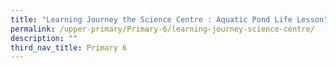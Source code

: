 ```yaml
---
title: "Learning Journey the Science Centre : Aquatic Pond Life Lesson"
permalink: /upper-primary/Primary-6/learning-journey-science-centre/
description: ""
third_nav_title: Primary 6
---
```

